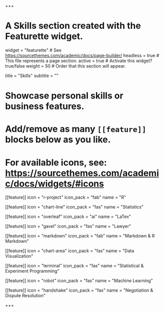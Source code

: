 +++
# A Skills section created with the Featurette widget.
widget = "featurette"  # See https://sourcethemes.com/academic/docs/page-builder/
headless = true  # This file represents a page section.
active = true  # Activate this widget? true/false
weight = 50  # Order that this section will appear.

title = "Skills"
subtitle = ""

# Showcase personal skills or business features.
# 
# Add/remove as many `[[feature]]` blocks below as you like.
# 
# For available icons, see: https://sourcethemes.com/academic/docs/widgets/#icons

[[feature]]
  icon = "r-project"
  icon_pack = "fab"
  name = "R"
  
[[feature]]
  icon = "chart-line"
  icon_pack = "fas"
  name = "Statistics"
  
[[feature]]
  icon = "overleaf"
  icon_pack = "ai"
  name = "LaTex"
  
[[feature]]
  icon = "gavel"
  icon_pack = "fas"
  name = "Lawyer"

[[feature]]
  icon = "markdown"
  icon_pack = "fab"
  name = "Markdown & R Markdown"
  
[[feature]]
  icon = "chart-area"
  icon_pack = "fas"
  name = "Data Visualization"
 
[[feature]]
  icon = "terminal"
  icon_pack = "fas"
  name = "Statistical & Experiment Programming" 
  
[[feature]]
  icon = "robot"
  icon_pack = "fas"
  name = "Machine Learning" 

[[feature]]
  icon = "handshake"
  icon_pack = "fas"
  name = "Negotiation & Dispute Resolution"     

+++
